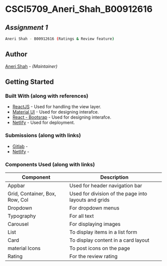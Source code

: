 # CSCI5709_Aneri_Shah_B00912616
## _Assignment 1_

```sh
Aneri Shah - B00912616 (Ratings & Review feature)
```

## Author
[Aneri Shah](an235252@dal.ca) - *(Maintainer)*

## Getting Started

### Built With (along with references)

* [ReactJS](https://reactjs.org/) - Used for handling the view layer.
* [Material UI](https://mui.com/) - Used for designing interafce.
* [React - Bootsrap](https://react-bootstrap.netlify.app/) - Used for designing interafce.
* [Netlify](https://www.netlify.com/) - Used for deployment.

### Submissions (along with links)
* [Gitlab](https://reactjs.org/) - 
* [Netlify](https://mui.com/) - 

### Components Used (along with links)
| Component | Description |
| ------ | ------ |
| Appbar | Used for header navigation bar |
| Grid, Container, Box, Row, Col | Used for division of the page into layouts and grids |
| Dropdown | For dropdown menus |
| Typography | For all text |
| Carousel | For displaying images |
| List | To display items in a list form |
| Card | To display content in a card layout |
| material Icons | To post icons on the page |
| Rating | For the review rating  |
